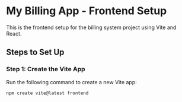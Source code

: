 # My Billing App - Frontend Setup

This is the frontend setup for the billing system project using Vite and React.

## Steps to Set Up

### Step 1: Create the Vite App

Run the following command to create a new Vite app:

```bash
npm create vite@latest frontend


